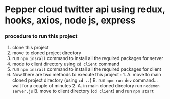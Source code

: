 # Pepper cloud twitter api using redux, hooks, axios, node js, express

### procedure to run this project
1. clone this project 
2. move to cloned project directory
3. run ``` npm insrall ``` command to install all the required packages for server
4. mode to client directory using ``` cd client ``` command
5. run ``` npm insrall ``` command to install all the required packages for client
6. Now there are two methods to execute this project : 
        1.
            A. move to main cloned project directory (using ``` cd .. ```)
            B. run ``` npm run dev ``` command... wait for a couple of minutes
        2. 
            A. in main cloned directory run ``` nodemon server.js ```
            B. move to client directory (``` cd client ```) and run ``` npm start ```
